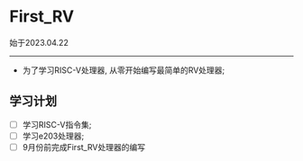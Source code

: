 # First_RV

始于2023.04.22

---

- 为了学习RISC-V处理器, 从零开始编写最简单的RV处理器;

## 学习计划

- [ ] 学习RISC-V指令集;
- [ ] 学习e203处理器;
- [ ] 9月份前完成First_RV处理器的编写
